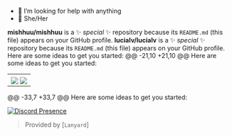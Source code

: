 - 🤔 I’m looking for help with anything
- 💫 She/Her

**mishhuu/mishhuu** is a ✨ _special_ ✨ repository because its `README.md` (this file) appears on your GitHub profile.
**lucialv/lucialv** is a ✨ _special_ ✨ repository because its `README.md` (this file) appears on your GitHub profile.
Here are some ideas to get you started:
@@ -21,10 +21,10 @@ Here are some ideas to get you started:
<table>
  <tr>
    <td align="center" style="padding=0;width=50%;">
      <img align="center" style="padding=0;" src="https://grs.quantumly.dev/api/top-langs/?username=mishhuu&layout=compact&show_icons=true&title_color=4F8CC9&text_color=9f9f9f&bg_color=00000000&hide_border=true&icon_color=00000000&count_private=true" />
      <img align="center" style="padding=0;" src="https://grs.quantumly.dev/api/top-langs/?username=lucialv&layout=compact&show_icons=true&title_color=4F8CC9&text_color=9f9f9f&bg_color=00000000&hide_border=true&icon_color=00000000&count_private=true" />
    </td>
  </tr>
</table>
@@ -33,7 +33,7 @@ Here are some ideas to get you started:

[`GitHub Readme Stats`]: https://github.com/anuraghazra/github-readme-stats

[![Discord Presence](https://lanyard.cnrad.dev/api/518661454627602454)](https://discord.com/users/518661454627602454)

> Provided by [`Lanyard`]
